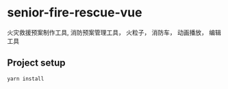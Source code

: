 # senior-fire-rescue-vue
火灾救援预案制作工具, 消防预案管理工具， 火粒子， 消防车， 动画播放， 编辑工具


## Project setup
```
yarn install
```
